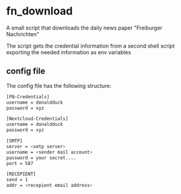 # fn_download

A small script that downloads the daily news paper "Freiburger Nachrichten"

The script gets the credential information from a second shell script exporting the needed information as env variables


## config file
The config file has the following structure:
```bash
[FN-Credentials]
username = donaldduck
password = xyz

[Nextcloud-Credentials]
username = donaldduck
password = xyz

[SMTP]
server = <smtp server>
username = <sender mail account>
password = your secret....
port = 587

[RECEPIENT]
send = 1
addr = <recepient email address>
```
